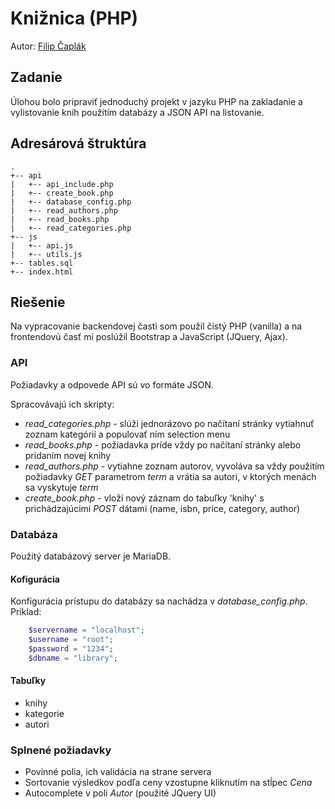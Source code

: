 # Knižnica (PHP)

Autor: [Filip Čaplák](https://github.com/fcaplak)

## Zadanie
Úlohou bolo pripraviť jednoduchý projekt v jazyku PHP na zakladanie a vylistovanie kníh použitím databázy a JSON API na listovanie. 

## Adresárová štruktúra
```
.
+-- api
|   +-- api_include.php
|   +-- create_book.php
|   +-- database_config.php
|   +-- read_authors.php
|   +-- read_books.php
|   +-- read_categories.php
+-- js
|   +-- api.js
|   +-- utils.js
+-- tables.sql
+-- index.html
 ```
 
## Riešenie
Na vypracovanie backendovej časti som použil čistý PHP (vanilla) a na frontendovú časť mi poslúžil Bootstrap a JavaScript (JQuery, Ajax).

### API
Požiadavky a odpovede API sú vo formáte JSON. 

Spracovávajú ich skripty:
- *read_categories.php* - slúži jednorázovo po načítaní stránky vytiahnuť zoznam kategórií a populovať ním selection menu
- *read_books.php* - požiadavka príde vždy po načítaní stránky alebo pridaním novej knihy
- *read_authors.php* - vytiahne zoznam autorov, vyvoláva sa vždy použitím požiadavky *GET* parametrom *term* a vrátia sa autori, v ktorých menách sa vyskytuje *term*
- *create_book.php* - vloží nový záznam do tabuľky 'knihy' s prichádzajúcimi *POST* dátami (name, isbn, price, category, author)



### Databáza
Použitý databázový server je MariaDB.


#### Kofigurácia
Konfigurácia prístupu do databázy sa nachádza v *database_config.php*. Príklad:
```php
    $servername = "localhost";
    $username = "root";
    $password = "1234";
    $dbname = "library";
```

#### Tabuľky
- knihy
- kategorie
- autori

### Splnené požiadavky
- Povinné polia, ich validácia na strane servera
- Sortovanie výsledkov podľa ceny vzostupne kliknutím na stĺpec *Cena*
- Autocomplete v poli *Autor* (použité JQuery UI)




